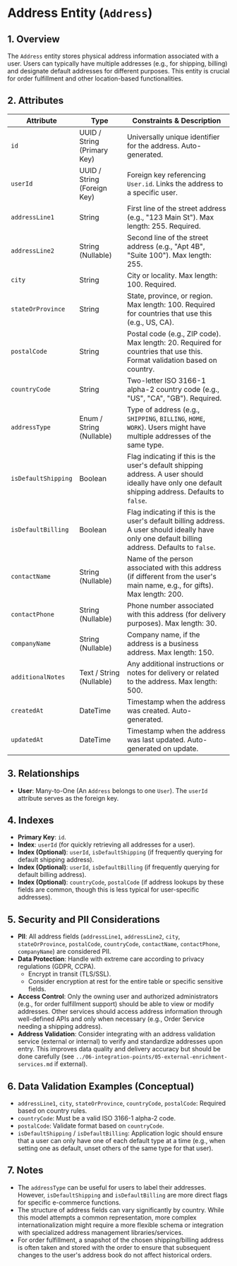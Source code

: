 # Address Entity (`Address`)

## 1. Overview

The `Address` entity stores physical address information associated with a user. Users can typically have multiple addresses (e.g., for shipping, billing) and designate default addresses for different purposes. This entity is crucial for order fulfillment and other location-based functionalities.

## 2. Attributes

| Attribute        | Type                        | Constraints & Description                                                                                                                               |
| ---------------- | --------------------------- | ------------------------------------------------------------------------------------------------------------------------------------------------------- |
| `id`             | UUID / String (Primary Key) | Universally unique identifier for the address. Auto-generated.                                                                                          |
| `userId`         | UUID / String (Foreign Key) | Foreign key referencing `User.id`. Links the address to a specific user.                                                                                |
| `addressLine1`   | String                      | First line of the street address (e.g., "123 Main St"). Max length: 255. Required.                                                                      |
| `addressLine2`   | String (Nullable)           | Second line of the street address (e.g., "Apt 4B", "Suite 100"). Max length: 255.                                                                      |
| `city`           | String                      | City or locality. Max length: 100. Required.                                                                                                            |
| `stateOrProvince`| String                      | State, province, or region. Max length: 100. Required for countries that use this (e.g., US, CA).                                                        |
| `postalCode`     | String                      | Postal code (e.g., ZIP code). Max length: 20. Required for countries that use this. Format validation based on country.                                  |
| `countryCode`    | String                      | Two-letter ISO 3166-1 alpha-2 country code (e.g., "US", "CA", "GB"). Required.                                                                          |
| `addressType`    | Enum / String (Nullable)    | Type of address (e.g., `SHIPPING`, `BILLING`, `HOME`, `WORK`). Users might have multiple addresses of the same type.                                        |
| `isDefaultShipping`| Boolean                   | Flag indicating if this is the user's default shipping address. A user should ideally have only one default shipping address. Defaults to `false`.       |
| `isDefaultBilling`| Boolean                    | Flag indicating if this is the user's default billing address. A user should ideally have only one default billing address. Defaults to `false`.         |
| `contactName`    | String (Nullable)           | Name of the person associated with this address (if different from the user's main name, e.g., for gifts). Max length: 200.                            |
| `contactPhone`   | String (Nullable)           | Phone number associated with this address (for delivery purposes). Max length: 30.                                                                        |
| `companyName`    | String (Nullable)           | Company name, if the address is a business address. Max length: 150.                                                                                    |
| `additionalNotes`| Text / String (Nullable)    | Any additional instructions or notes for delivery or related to the address. Max length: 500.                                                         |
| `createdAt`      | DateTime                    | Timestamp when the address was created. Auto-generated.                                                                                                 |
| `updatedAt`      | DateTime                    | Timestamp when the address was last updated. Auto-generated on update.                                                                                  |

## 3. Relationships

*   **User**: Many-to-One (An `Address` belongs to one `User`). The `userId` attribute serves as the foreign key.

## 4. Indexes

*   **Primary Key**: `id`.
*   **Index**: `userId` (for quickly retrieving all addresses for a user).
*   **Index (Optional)**: `userId`, `isDefaultShipping` (if frequently querying for default shipping address).
*   **Index (Optional)**: `userId`, `isDefaultBilling` (if frequently querying for default billing address).
*   **Index (Optional)**: `countryCode`, `postalCode` (if address lookups by these fields are common, though this is less typical for user-specific addresses).

## 5. Security and PII Considerations

*   **PII**: All address fields (`addressLine1`, `addressLine2`, `city`, `stateOrProvince`, `postalCode`, `countryCode`, `contactName`, `contactPhone`, `companyName`) are considered PII.
*   **Data Protection**: Handle with extreme care according to privacy regulations (GDPR, CCPA).
    *   Encrypt in transit (TLS/SSL).
    *   Consider encryption at rest for the entire table or specific sensitive fields.
*   **Access Control**: Only the owning user and authorized administrators (e.g., for order fulfillment support) should be able to view or modify addresses. Other services should access address information through well-defined APIs and only when necessary (e.g., Order Service needing a shipping address).
*   **Address Validation**: Consider integrating with an address validation service (external or internal) to verify and standardize addresses upon entry. This improves data quality and delivery accuracy but should be done carefully (see `../06-integration-points/05-external-enrichment-services.md` if external).

## 6. Data Validation Examples (Conceptual)

*   `addressLine1`, `city`, `stateOrProvince`, `countryCode`, `postalCode`: Required based on country rules.
*   `countryCode`: Must be a valid ISO 3166-1 alpha-2 code.
*   `postalCode`: Validate format based on `countryCode`.
*   `isDefaultShipping` / `isDefaultBilling`: Application logic should ensure that a user can only have one of each default type at a time (e.g., when setting one as default, unset others of the same type for that user).

## 7. Notes

*   The `addressType` can be useful for users to label their addresses. However, `isDefaultShipping` and `isDefaultBilling` are more direct flags for specific e-commerce functions.
*   The structure of address fields can vary significantly by country. While this model attempts a common representation, more complex internationalization might require a more flexible schema or integration with specialized address management libraries/services.
*   For order fulfillment, a snapshot of the chosen shipping/billing address is often taken and stored with the order to ensure that subsequent changes to the user's address book do not affect historical orders.
